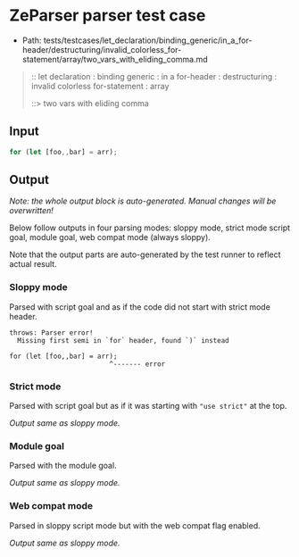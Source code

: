 # ZeParser parser test case

- Path: tests/testcases/let_declaration/binding_generic/in_a_for-header/destructuring/invalid_colorless_for-statement/array/two_vars_with_eliding_comma.md

> :: let declaration : binding generic : in a for-header : destructuring : invalid colorless for-statement : array
>
> ::> two vars with eliding comma

## Input

`````js
for (let [foo,,bar] = arr);
`````

## Output

_Note: the whole output block is auto-generated. Manual changes will be overwritten!_

Below follow outputs in four parsing modes: sloppy mode, strict mode script goal, module goal, web compat mode (always sloppy).

Note that the output parts are auto-generated by the test runner to reflect actual result.

### Sloppy mode

Parsed with script goal and as if the code did not start with strict mode header.

`````
throws: Parser error!
  Missing first semi in `for` header, found `)` instead

for (let [foo,,bar] = arr);
                         ^------- error
`````

### Strict mode

Parsed with script goal but as if it was starting with `"use strict"` at the top.

_Output same as sloppy mode._

### Module goal

Parsed with the module goal.

_Output same as sloppy mode._

### Web compat mode

Parsed in sloppy script mode but with the web compat flag enabled.

_Output same as sloppy mode._
